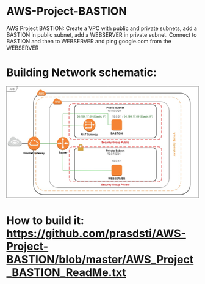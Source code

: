 # AWS-Project-BASTION
AWS Project BASTION: Create a VPC with public and private subnets, add a BASTION in public subnet, add a WEBSERVER in private subnet. Connect to BASTION and then to WEBSERVER and ping google.com from the WEBSERVER

# Building Network schematic: 
<p align="center">
<img src="https://github.com/prasdsti/AWS-Project-BASTION/blob/master/AWS_Project_Bastion_Network1.jpg" alt="BASTION Network">
</p>

# How to build it: https://github.com/prasdsti/AWS-Project-BASTION/blob/master/AWS_Project_BASTION_ReadMe.txt
